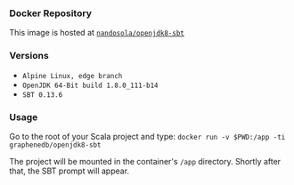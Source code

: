 ### Docker Repository
This image is hosted at [`nandosola/openjdk8-sbt`](https://hub.docker.com/r/graphenedb/openjdk8-sbt/)

### Versions
* `Alpine Linux, edge branch`
* `OpenJDK 64-Bit build 1.8.0_111-b14`
* `SBT 0.13.6`

### Usage
Go to the root of your Scala project and type:
  `docker run -v $PWD:/app -ti graphenedb/openjdk8-sbt`

The project will be mounted in the container's `/app` directory. Shortly after that, the SBT prompt will appear.

